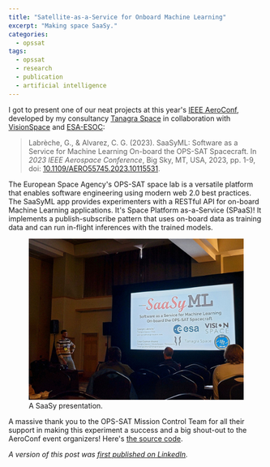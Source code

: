 ```yaml
---
title: "Satellite-as-a-Service for Onboard Machine Learning"
excerpt: "Making space SaaSy."
categories:
  - opssat
tags:
  - opssat
  - research
  - publication
  - artificial intelligence
---
```


I got to present one of our neat projects at this year's [IEEE AeroConf](https://www.aeroconf.org/), developed by my consultancy [Tanagra Space](https://tanagraspace.com/) in collaboration with [VisionSpace](https://www.visionspace.com/) and [ESA-ESOC](https://www.esa.int/About_Us/ESOC):

> Labrèche, G., & Alvarez, C. G. (2023). SaaSyML: Software as a Service for Machine Learning On-board the OPS-SAT Spacecraft. In _2023 IEEE Aerospace Conference_, Big Sky, MT, USA, 2023, pp. 1-9, doi: [10.1109/AERO55745.2023.10115531](https://doi.org/10.1109/AERO55745.2023.10115531).

The European Space Agency's OPS-SAT space lab is a versatile platform that enables software engineering using modern web 2.0 best practices. The SaaSyML app provides experimenters with a RESTful API for on-board Machine Learning applications. It's Space Platform as-a-Service (SPaaS)! It implements a publish-subscribe pattern that uses on-board data as training data and can run in-flight inferences with the trained models.

<figure>
  <a href="/assets/images/posts/2023-03-22/Georges_Labreche_Presenting_at_IEEE_AeroConf_SaaSyML_Satellite-as-a-Service_for_Onboard_Machine_Learning.jpg"><img src="/assets/images/posts/2023-03-22/Georges_Labreche_Presenting_at_IEEE_AeroConf_SaaSyML_Satellite-as-a-Service_for_Onboard_Machine_Learning.jpg"></a>
  <figcaption>A SaaSy presentation.</figcaption>
</figure>

A massive thank you to the OPS-SAT Mission Control Team for all their support in making this experiment a success and a big shout-out to the AeroConf event organizers! Here's [the source code](https://github.com/visionspacetec/opssat-saasy-ml).

*A version of this post was [first published on LinkedIn](https://www.linkedin.com/posts/georgeslabreche_ieee-aeroconf-esa-activity-7044297244434386944-Heoj/).*